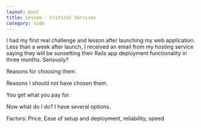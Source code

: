 ```yaml
---
layout: post
title: Lesson - Critical Services
category: side
---
```


I had my first real challenge and lesson after launching my web application. Less than a week after launch, I received an email from my hosting service saying they will be sunsetting their Rails app deployment functionality in three months. Seriously?

Reasons for choosing them.

Reasons I should not have chosen them.

You get what you pay for.

Now what do I do? I have several options.

Factors:
  Price, Ease of setup and deployment, reliability, speed
